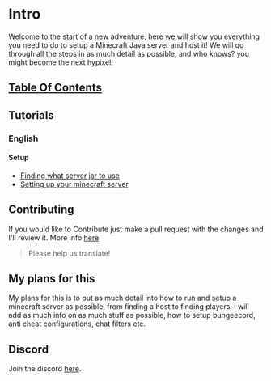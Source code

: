 # Intro

Welcome to the start of a new adventure, here we will show you everything you need to do to setup a Minecraft Java server and host it! We will go through all the steps in as much detail as possible, and who knows? you might become the next hypixel!

## [Table Of Contents](TOC.md)

## Tutorials

### English

#### Setup

- [Finding what server jar to use](tutorials/en_us/JARS/FINDING.md)
- [Setting up your minecraft server](tutorials/en_us/SETUP/BASIC.md)

## Contributing

If you would like to Contribute just make a pull request with the changes and I'll review it. More info [here](CONTRIBUTING.md)

> Please help us translate!

## My plans for this

My plans for this is to put as much detail into how to run and setup a minecraft server as possible, from finding a host to finding players. I will add as much info on as much stuff as possible, how to setup bungeecord, anti cheat configurations, chat filters etc.

## Discord

Join the discord [here](https://discord.gg/QRjusA2uAZ).
